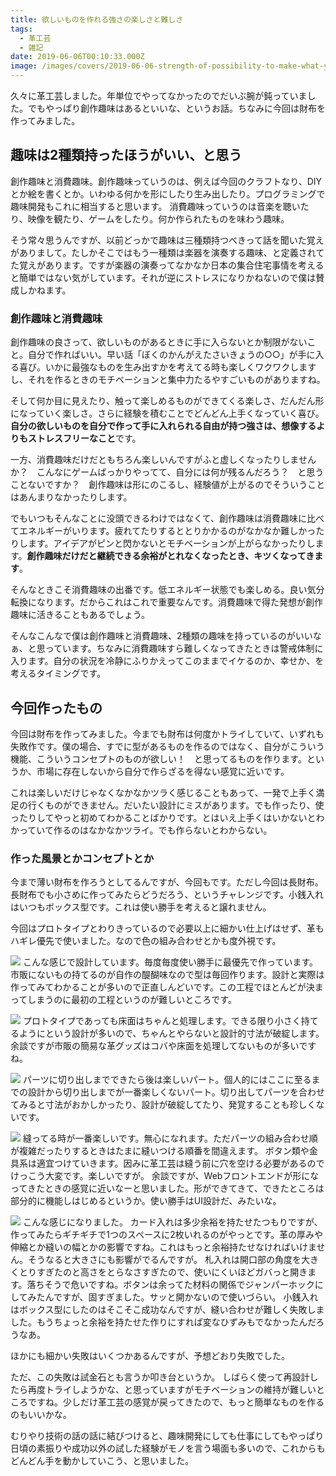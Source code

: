 ```yaml
---
title: 欲しいものを作れる強さの楽しさと難しさ
tags:
  - 革工芸
  - 雑記
date: 2019-06-06T00:10:33.000Z
image: /images/covers/2019-06-06-strength-of-possibility-to-make-what-you-want.jpg
---
```


久々に革工芸しました。年単位でやってなかったのでだいぶ腕が鈍っていました。でもやっぱり創作趣味はあるといいな、というお話。ちなみに今回は財布を作ってみました。

## 趣味は2種類持ったほうがいい、と思う
創作趣味と消費趣味。創作趣味っていうのは、例えば今回のクラフトなり、DIYとか絵を書くとか。いわゆる何かを形にしたり生み出したり。プログラミングで趣味開発もこれに相当すると思います。
消費趣味っていうのは音楽を聴いたり、映像を観たり、ゲームをしたり。何か作られたものを味わう趣味。

そう常々思うんですが、以前どっかで趣味は三種類持つべきって話を聞いた覚えがありまして。たしかそこではもう一種類は楽器を演奏する趣味、と定義されてた覚えがあります。ですが楽器の演奏ってなかなか日本の集合住宅事情を考えると簡単ではない気がしています。それが逆にストレスになりかねないので僕は賛成しかねます。

### 創作趣味と消費趣味
創作趣味の良さって、欲しいものがあるときに手に入らないとか制限がないこと。自分で作ればいい。早い話「ぼくのかんがえたさいきょうの○○」が手に入る喜び。いかに最強なものを生み出すかを考えてる時も楽しくワクワクしますし、それを作るときのモチベーションと集中力たるやすごいものがありますね。

そして何か目に見えたり、触って楽しめるものができてくる楽しさ、だんだん形になっていく楽しさ。さらに経験を積むことでどんどん上手くなっていく喜び。**自分の欲しいものを自分で作って手に入れられる自由が持つ強さは、想像するよりもストレスフリーなこと**です。

一方、消費趣味だけだともちろん楽しいんですがふと虚しくなったりしませんか？　こんなにゲームばっかりやってて、自分には何が残るんだろう？　と思うことないですか？　創作趣味は形にのこるし、経験値が上がるのでそういうことはあんまりなかったりします。

でもいつもそんなことに没頭できるわけではなくて、創作趣味は消費趣味に比べてエネルギーがいります。疲れてたりするととりかかるのがなかなか難しかったりします。アイデアがピンと閃かないとモチベーションが上がらなかったりします。**創作趣味だけだと継続できる余裕がとれなくなったとき、キツくなってきます**。

そんなときこそ消費趣味の出番です。低エネルギー状態でも楽しめる。良い気分転換になります。だからこれはこれで重要なんです。消費趣味で得た発想が創作趣味に活きることもあるでしょう。

そんなこんなで僕は創作趣味と消費趣味、2種類の趣味を持っているのがいいなぁ、と思っています。ちなみに消費趣味すら難しくなってきたときは警戒体制に入ります。自分の状況を冷静にふりかえってこのままでイケるのか、幸せか、を考えるタイミングです。

## 今回作ったもの
今回は財布を作ってみました。今までも財布は何度かトライしていて、いずれも失敗作です。僕の場合、すでに型があるものを作るのではなく、自分がこういう機能、こういうコンセプトのものが欲しい！　と思ってるものを作ります。というか、市場に存在しないから自分で作らざるを得ない感覚に近いです。

これは楽しいだけじゃなくなかなかツラく感じることもあって、一発で上手く満足の行くものができません。だいたい設計にミスがあります。でも作ったり、使ったりしてやっと初めてわかることばかりです。とはいえ上手くはいかないとわかっていて作るのはなかなかツライ。でも作らないとわからない。

### 作った風景とかコンセプトとか
今まで薄い財布を作ろうとしてるんですが、今回もです。ただし今回は長財布。長財布でも小さめに作ってみたらどうだろう、というチャレンジです。小銭入れはいつもボックス型です。これは使い勝手を考えると譲れません。

今回はプロトタイプとわりきっているので必要以上に細かい仕上げはせず、革もハギレ優先で使いました。なので色の組み合わせとかも度外視です。

![](https://lh3.googleusercontent.com/pXd7T0WzP5msYMD2ZDXGKYRFtj5FX5KwYZMjxfpCM7irIMfUXzeWNtofZhNssUf6drfRbSQLI1V2LqHXK_bMZiCUC3RYM3zZvQDogOMsJinLveMCdz9pE7wakmb0G3muzfcde7oVfRLLWyZ7iZ29FxgHZVs9PFpgnQjSVJkiHwiZx8zBlSxi3lj7EDpiT1FxKubEsZoc50-IxFkAMQotpi6Hw4c2ZzAqET4woUUornS5wwRA1xjwnKxoKbdiAUSl8scffqMjYwilJPgAtImt0yAsUCFBSiDu58VLgs1WVKOmP-YAgZqRRQaQyx4fZRIw-jIF8Lm0CAh28oJacOvdHJ-v-ovXmLNBfmhnY1KdmKxXAco7WCYYOM0SNLZgaqHyQtSBbN5t4n3sT-hQMe8FCKGUwp3EyNZY1DzDoIzosIHTIkjl6Zp7b7VGlR7K_JbHcQJl29it6IO-jyKA3VUDoU6XhP-iaUL1kQSoNdbD4ndTTe6bjh2z8rtrnvHK3JI501NJBMW5QzzVcpr1bFLckWX-aAkL2_z19izOokb2EWdRSiac8zoec6MzYRKTOkx1_YGYXQ9fa6_s0Pg821lPkI9nJmKDTffAgW7fgopZ4SSk-3WPx10Yk-XGljenAlP5KTgYAI0TuP4O_0_jmOytXK5d1hLytDlX9qAgtSkKJR4NQShdj6VL0lklvcSLxjPO4cQQTCsAi6roLRZI3Zu4MV1S=w3128-h2346-no)
こんな感じで設計しています。毎度毎度使い勝手に最優先で作っています。市販にないもの持てるのが自作の醍醐味なので型は毎回作ります。設計と実際は作ってみてわかることが多いので正直しんどいです。この工程でほとんどが決まってしまうのに最初の工程というのが難しいところです。

![](https://lh3.googleusercontent.com/pvZSagUdUCZHJNnzONdPg_lZzLx3YaXSIJf8tIOklyMqQh4y_R-UEMYW0p4um4ehx-91natBLbEBjoN4hCjgb1QdgKhyTNhiYxWtqNiv7wk_tUZWG6Qmt0JHowD1Snpmc-ozx-4INyeaNGPs4uN_qOjj3hDPeXiwSteWubD3qSInGx849-RpxSWN16QGWKi6hU63VNKpniajZHMUiIQQCWDHkgYU9IQ78gvGmD8cvnp-PiDIvrw9wM8LDBpRsuNrSVGqaf4uZT7mk278zttzIhMTAYX1-taJzZQNwxiiwO7lvMckNGreefzBaechXPmEPmrCPFkeL8EtSZrqJrKzGtDPO1NBXs5vh93NHWXoLkW6NfEVOjyJpCH_aUw9pLN23GveyEL4qZ62fdA2lEhGBmlwh8s6rn9LlFAbxF24YZJRcCyxe1ckw1b3hlzzRkIRaGNYA-_Y-OgoDrpIBQMEBFCbUILzo4RAJtud2KuDgBWS9t0keyyi_7Zk2LC-G7jqwnXan7toLMScKReljH1UZwFXIxS892zBqdnmEM7I3358Q9hXI_1SHAbiUtY3aI6SMxu2WP3Zd79A_dt1WJcZbHMrPJ877zwxD0_KX5V2jCqZVqrhuGH_4KE87jWxXcy9ZJA75TC98Yrzig-nJjOo3pih4Ytd11A1-evSQLK3rGiUzg8YsspAHth_45kDVmMhz7er3Jphow7SZqSQiMcChbUw=w3128-h2346-no)
プロトタイプであっても床面はちゃんと処理します。できる限り小さく持てるようにという設計が多いので、ちゃんとやらないと設計的寸法が破綻します。余談ですが市販の簡易な革グッズはコバや床面を処理してないものが多いですね。

![](https://lh3.googleusercontent.com/ocwhsh14HnLy7f8DGf5FPXIf2pz44xA0Zuah7yF6PZ4vWRke2Pbcgqb53vTnx3dtC2ozHZD5KRj2J9RHCIy0An47Bhq0U71W27g6np9tFahN6S6-0gWCmwITbkrUeg-AKqbgO1uj_-4wqCtAz808zaoTHtouUN59j1qR38FZ4336nAXQdfmGitDoHOcfhMlcA5YUtPxSlZ0c9euyOsdoSPlf3m0mI7UCCYt1IYuIDZPFGJL7zlxvaavdJAXN4RYay9Su1Akuym_2AmiE0XQPCvWJB-8uT81wJAkGwab0_x3TTcqsHYlrppfgRW3qT7hJaT13sG-v2daXLVqkT-h4ncR2DqaR58nyO8o_BI0zt5ZdoYelYeghYlm7jnGPHKcACGPgSf487Vg-wclvXEKYu4xsA1EaGciikiUeyStzuSsOG3CmQ4hzk1o2TNEPnemntu8wn9QHWrBxlu8aCAO-mjYmZPAYMuv0CwUuJC2x0aCBPvxp8Vp7Y9ByHH2wtLcUnFPO4FRq1d0ZXGbIMHpXgMv2aB5E21gx_beL9zaksOEepnT8OIeLxbbjKZDJUgTzqNlU5V420Nte-ONEG9Ni3zzgpw2LymFEExeNf9sWrLcDFUrDreqpmEjuvQtFAGvFoGzvrojOXTUF-TVmeKhfRGw_Ck5CyfTaPzqgBtwmghSuSY5ttB-bd1xKYjoxe2H21kJABaVuVb8lw5f8B1khnJD7=w3128-h2346-no)
パーツに切り出しまでできたら後は楽しいパート。個人的にはここに至るまでの設計から切り出しまでが一番楽しくないパート。切り出してパーツを合わせてみると寸法がおかしかったり、設計が破綻してたり、発覚することも珍しくないです。

![](https://lh3.googleusercontent.com/YN1xbs53rLXFpwYvw9IaJl4YcNY1slrJCeJ9jN34ctuYn-bfSDXCUuecZ0ifFT5YH3XP80UtUVwc_-bqNn9Gj-VgAtq4hu-HeTRZURCOnuU_uHXkbCpYmI0A_LvB9BYAEcliLvNcUmDhf9Hw_rOiLIfFHy80avFkcJ8XRz-27tSZapqeqPHuOfwiNLUsp6LNbCIZZIO5T2XdYacyLxv8axZ4YYoTsYjbxNhyY9iJzUz7DVYq2SVJ1hjwZhC0JCT2Xd66DvtH0_Cpv8xUKz4_nZUmqoBOM-ebjCNxzjMQdwIVZvvqMIYHTltrU1lYAu8MOUqJCxHmkyrC8vg50qPdP78RDId8ZCCvVQeTK8eHtBrHOmQCUh4WawjGKlf0i4vSzVNxTVvxB_50h8f927qBQWWROKdJOeC0iIQMjYTZYhMuis_PpkaKoRRq7qKZy2whDWYcv71hIMN-80ArzpMN-4QK2wQ3L5BOfXXje_oAMecF7ALH4en_jQnOn8P0xV2bTtnQL9lH8fs3x7lJwzXfXB6aObmoUEfIA46ivNmQ4V57Y5Cagz8xU6NQK_dunfloCTMx0ZeFKBfyUTxlLm9xtirvbMdNDAt0cx4Yezlvj2ExhT8NeJcGrvQtmOQLbR3vyNyEMcCCXmlNaSejmYLF1Au4rUH66gClMwSh58nWTEuC-vRp14F5RA6HmPY66Eve9IJYIBZHdFhiRSrbHPCTfVkP=w3128-h2344-no)
縫ってる時が一番楽しいです。無心になれます。ただパーツの組み合わせ順が複雑だったりするときはたまに縫いつける順番を間違えます。
ボタン類や金具系は適宜つけていきます。因みに革工芸は縫う前に穴を空ける必要があるのでけっこう大変です。楽しいですが。
余談ですが、Webフロントエンドが形になってきたときの感覚に近いなーと思いました。形ができてきて、できたところは部分的に機能しはじめるというか。使い勝手はUI設計だ、みたいな。

![](https://lh3.googleusercontent.com/7x2t80XDf83cXcTrmCRk2wbc_jFMq92aF-mMFkRym5drg6W8A_YY0bdWbeRHbmDs2nroH-t8y0OQuw9roqoDW2M7qiKjslYce3F9n4y11WouMgOB2ycUUrd1GaaNTBJa6Ix3YkdupOprN-muhChJDOktLyR572RAITltyyBG5Q4XAxOX9TjPE01aCONjcny9QIn1JLIci4LiTp1pLHleToQ9rzElQJgLm-6OHLSMudeBMj4vEWUwptqJx7SxpAtnooDe3VtDRvaqJcPv-0G2WlPHl8G-ygSmKiJ8_E3AaYT_e8DP0pd47YWed_ZY74hzG-VRmLIKo4OVxv_ue2g38xw0huoGlk_gGsshdlxUZ-O62vTBFuat_ejJpSfC1p5lQh-Ob5yT2AzyoEHdUVniADd5n98y32aogvxLM-uQ8ExTzeKhac-T2QYdEYgzts3jxZB2f-RyXHhsrioyp30q_FNwI3GCmNGJN9eMAWvbQC4lp9i1S9qS012LQ7Yib2x-0oOAiNDl7NRRNMXUwwX4gBJqwfM20wZ8ul8qEhGpsBzP9UrN2Q3iQeVJAMNLE7PDmNMCJw7tyJ6qe0UX6loZ85szZsUncGvrwhGpkMzdCOW5bOv1jshzdE-J2AMtIuqbHURPtldJBgRUjj6ca7CVPsdTx8VTpuOgR3Q6POdn142FiyIIxhIqUbGOQjtO9SqNIVA_PiKyRhmMJFGrPW9Aw3q2=s2048-no)
こんな感じになりました。
カード入れは多少余裕を持たせたつもりですが、作ってみたらギチギチで1つのスペースに2枚いれるのがやっとです。革の厚みや伸縮とか縫いの幅とかの影響ですね。これはもっと余裕持たせなければいけません。そうなると大きさにも影響がでるんですが。
札入れは開口部の角度を大きくとりすぎたのと高さをとらなさすぎたので、使いにくいほどガバっと開きます。落ちそうで危いですね。ボタンは余ってた材料の関係でジャンパーホックにしてみたんですが、固すぎました。サッと開かないので使いづらい。
小銭入れはボックス型にしたのはそこそこ成功なんですが、縫い合わせが難しく失敗しました。もうちょっと余裕を持たせた作りにすれば変なひずみもでなかったんだろうなあ。

ほかにも細かい失敗はいくつかあるんですが、予想どおり失敗でした。

ただ、この失敗は試金石とも言うか叩き台というか。
しばらく使って再設計したら再度トライしようかな、と思っていますがモチベーションの維持が難しいところですね。少しだけ革工芸の感覚が戻ってきたので、もっと簡単なものを作るのもいいかな。

むりやり技術の話の話に結びつけると、趣味開発にしても仕事にしてもやっぱり日頃の素振りや成功以外の試した経験がモノを言う場面も多いので、これからもどんどん手を動かしていこう、と思いました。
